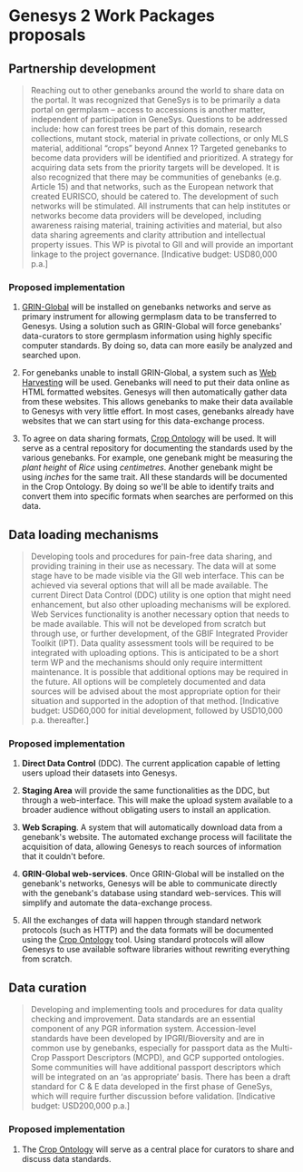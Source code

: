 # Genesys 2 Work Packages proposals

## Partnership development

> Reaching out to other genebanks around the world to share data on the portal.  It was recognized that GeneSys
> is to be primarily a data portal on germplasm – access to accessions
> is another matter, independent of participation in GeneSys.  Questions
> to be addressed include: how can forest trees be part of this domain,
> research collections, mutant stock, material in private collections,
> or only MLS material, additional “crops” beyond Annex 1? Targeted
> genebanks to become data providers will be identified and prioritized.
> A strategy for acquiring data sets from the priority targets will be
> developed. It is also recognized that there may be communities of
> genebanks (e.g. Article 15) and that networks, such as the European
> network that created EURISCO, should be catered to. The development of
> such networks will be stimulated. All instruments that can help
> institutes or networks become data providers will be developed,
> including awareness raising material, training activities and
> material, but also data sharing agreements and clarity attribution and
> intellectual property issues. This WP is pivotal to GII and will
> provide an important linkage to the project governance.  [Indicative
> budget:  USD80,000 p.a.]

### Proposed implementation

1. [GRIN-Global](http://www.grin-global.org/index.php/Main_Page) will be installed on genebanks networks and serve as primary instrument for allowing germplasm data to be transferred to Genesys. Using a solution such as GRIN-Global will force genebanks' data-curators to store germplasm information using highly specific computer standards. By doing so, data can more easily be analyzed and searched upon.

2. For genebanks unable to install GRIN-Global, a system such as [Web Harvesting](http://en.wikipedia.org/wiki/Web_harvesting) will be used. Genebanks will need to put their data online as HTML formatted websites. Genesys will then automatically gather data from these websites. This allows genebanks to make their data available to Genesys with very little effort. In most cases, genebanks already have websites that we can start using for this data-exchange process.

3. To agree on data sharing formats, [Crop Ontology](http://www.cropontology.org/) will be used. It will serve as a central repository for documenting the standards used by the various genebanks. For example, one genebank might be measuring the *plant height* of *Rice* using *centimetres*. Another genebank might be using *inches* for the same trait. All these standards will be documented in the Crop Ontology. By doing so we'll be able to identify traits and convert them into specific formats when searches are performed on this data.

## Data loading mechanisms

> Developing tools and procedures for pain-free
> data sharing, and providing training in their use as necessary.  The
> data will at some stage have to be made visible via the GII web
> interface. This can be achieved via several options that will all be
> made available. The current Direct Data Control (DDC) utility is one
> option that might need enhancement, but also other uploading
> mechanisms will be explored. Web Services functionality is another
> necessary option that needs to be made available. This will not be
> developed from scratch but through use, or further development, of the
> GBIF Integrated Provider Toolkit (IPT). Data quality assessment tools
> will be required to be integrated with uploading options. This is
> anticipated to be a short term WP and the mechanisms should only
> require intermittent maintenance.  It is possible that additional
> options may be required in the future. All options will be completely
> documented and data sources will be advised about the most appropriate
> option for their situation and supported in the adoption of that
> method.  [Indicative budget:  USD60,000 for initial development,
> followed by USD10,000 p.a. thereafter.]

### Proposed implementation

1. **Direct Data Control** (DDC). The current application capable of letting users upload their datasets into Genesys.

2. **Staging Area** will provide the same functionalities as the DDC, but through a web-interface. This will make the upload system available to a broader audience without obligating users to install an application.

3. **Web Scraping**. A system that will automatically download data from a genebank's website. The automated exchange process will facilitate the acquisition of data, allowing Genesys to reach sources of information that it couldn't before.

4. **GRIN-Global web-services**. Once GRIN-Global will be installed on the genebank's networks, Genesys will be able to communicate directly with the genebank's database using standard web-services. This will simplify and automate the data-exchange process.

5. All the exchanges of data will happen through standard network protocols (such as HTTP) and the data formats will be documented using the [Crop Ontology](http://www.cropontology.org/) tool. Using standard protocols will allow Genesys to use available software libraries without rewriting everything from scratch.

## Data curation

> Developing and implementing tools and procedures for
> data quality checking and improvement.  Data standards are an
> essential component of any PGR information system. Accession-level
> standards have been developed by IPGRI/Bioversity and are in common
> use by genebanks, especially for passport data as the Multi-Crop
> Passport Descriptors (MCPD), and GCP supported ontologies. Some
> communities will have additional passport descriptors which will be
> integrated on an ‘as appropriate’ basis. There has been a draft
> standard for C & E data developed in the first phase of GeneSys, which
> will require further discussion before validation. [Indicative budget:
> USD200,000 p.a.]

### Proposed implementation

1. The [Crop Ontology](http://www.cropontology.org/) will serve as a central place for curators to share and discuss data standards.


